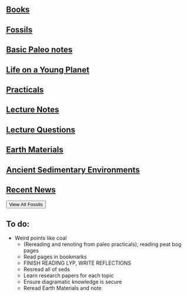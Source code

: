  <a name="top"></a>
 
## <a href="Books">Books</a>
## <a href="fossils">Fossils</a>
## <a href="basicpaleo">Basic Paleo notes</a>
## <a href="LYP">Life on a Young Planet</a>
## <a href="Practicals">Practicals</a>
## <a href="LectureNotes">Lecture Notes</a>
## <a href="LectureQs">Lecture Questions</a>
## <a href="EarthMaterials">Earth Materials</a>
## <a href="AncientSeds">Ancient Sedimentary Environments</a>
## <a href="RecentNews">Recent News</a>
<button onclick="location.href='fossils'" type="button" class="Button Button--large">View All Fossils</button>

## To do:
* Weird points like coal
   * (Rereading and renoting from paleo practicals); reading peat bog pages
   * Read pages in bookmarks
   * FINISH READING LYP, WRITE REFLECTIONS
   * Resread all of seds
   * Learn research papers for each topic
   * Ensure diagramatic knowledge is secure
   * Reread Earth Materials and note

